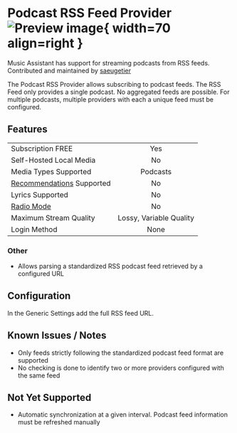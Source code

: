 # Podcast RSS Feed Provider ![Preview image](../assets/icons/rss-icon.png){ width=70 align=right }

Music Assistant has support for streaming podcasts from RSS feeds. Contributed and maintained by [saeugetier](https://github.com/saeugetier)

The Podcast RSS Provider allows subscribing to podcast feeds. The RSS Feed only provides a single podcast. No aggregated feeds are possible. For multiple podcasts, multiple providers with each a unique feed must be configured.

## Features

|           |                     |
|:-----------------------|:---------------------:|
| Subscription FREE | Yes |
| Self-Hosted Local Media | No |
| Media Types Supported | Podcasts |
| [Recommendations](../ui.md#view-home) Supported | No |
| Lyrics Supported | No |
| [Radio Mode](../ui.md#track-menu) | No |
| Maximum Stream Quality | Lossy, Variable Quality |
| Login Method | None |

### Other

- Allows parsing a standardized RSS podcast feed retrieved by a configured URL

## Configuration

In the Generic Settings add the full RSS feed URL.

## Known Issues / Notes

- Only feeds strictly following the standardized podcast feed format are supported
- No checking is done to identify two or more providers configured with the same feed

## Not Yet Supported

- Automatic synchronization at a given interval. Podcast feed information must be refreshed manually
